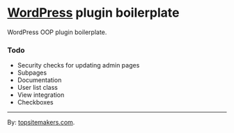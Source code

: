 # [WordPress](http://wordpress.org) plugin boilerplate

WordPress OOP plugin boilerplate.

### Todo

- Security checks for updating admin pages
- Subpages
- Documentation
- User list class
- View integration
- Checkboxes

<hr>

By: [topsitemakers.com](http://www.topsitemakers.com).
